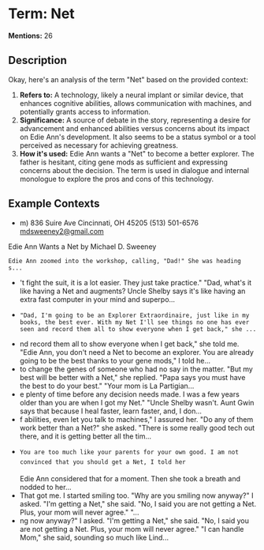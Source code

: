 # Term: Net

**Mentions:** 26

## Description

Okay, here's an analysis of the term "Net" based on the provided context:

1.  **Refers to:** A technology, likely a neural implant or similar device, that enhances cognitive abilities, allows communication with machines, and potentially grants access to information.
2.  **Significance:** A source of debate in the story, representing a desire for advancement and enhanced abilities versus concerns about its impact on Edie Ann's development. It also seems to be a status symbol or a tool perceived as necessary for achieving greatness.
3.  **How it's used:** Edie Ann wants a "Net" to become a better explorer. The father is hesitant, citing gene mods as sufficient and expressing concerns about the decision. The term is used in dialogue and internal monologue to explore the pros and cons of this technology.

## Example Contexts

- m)
836 Suire Ave
Cincinnati, OH   45205
(513) 501-6576
mdsweeney2@gmail.com







Edie Ann Wants a Net
by Michael D. Sweeney


    Edie Ann zoomed into the workshop, calling, "Dad!" She was heading s...
- 't fight the suit, it is a lot easier. They just take practice." 
    "Dad, what's it like having a Net and augments? Uncle Shelby says it's like having an extra fast computer in your mind and superpo...
-     "Dad, I'm going to be an Explorer Extraordinaire, just like in my books, the best ever. With my Net I'll see things no one has ever seen and record them all to show everyone when I get back," she ...
- nd record them all to show everyone when I get back," she told me. 
    "Edie Ann, you don't need a Net to become an explorer. You are already going to be the best thanks to your gene mods," I told he...
- to change the genes of someone who had no say in the matter.
    "But my best will be better with a Net," she replied. "Papa says you must have the best to do your best."
    "Your mom is La Partigian...
- e plenty of time before any decision needs made. I was a few years older than you are when I got my Net." 
    "Uncle Shelby wasn't. Aunt Gwin says that because I heal faster, learn faster, and, I don...
- f abilities, even let you talk to machines," I assured her. 
    "Do any of them work better than a Net?" she asked.
    "There is some really good tech out there, and it is getting better all the tim...
-     You are too much like your parents for your own good. I am not convinced that you should get a Net, I told her
    Edie Ann considered that for a moment. Then she took a breath and nodded to her...
-  That got me. I started smiling too. "Why are you smiling now anyway?" I asked. 
    "I'm getting a Net," she said. 
    "No, I said you are not getting a Net. Plus, your mom will never agree." 
    "...
- ng now anyway?" I asked. 
    "I'm getting a Net," she said. 
    "No, I said you are not getting a Net. Plus, your mom will never agree." 
    "I can handle Mom," she said, sounding so much like Lind...

